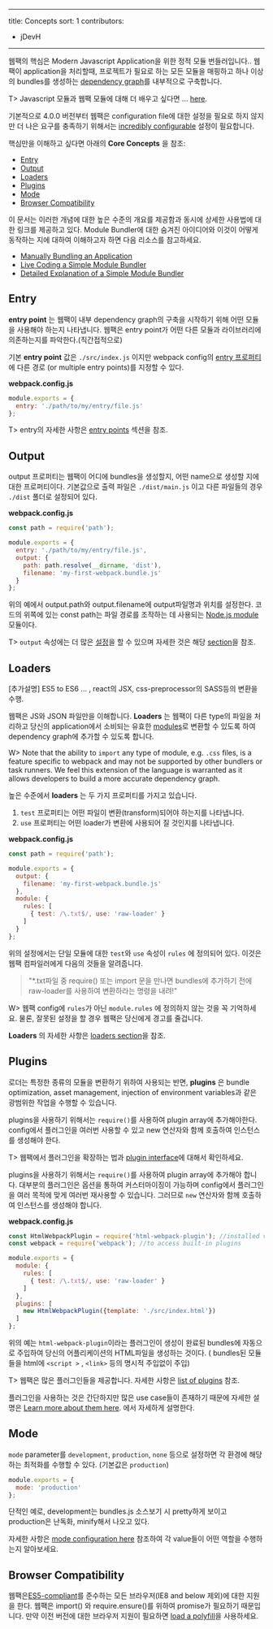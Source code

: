 
---
title: Concepts
sort: 1
contributors:
  - jDevH
---


웹팩의 핵심은 Modern Javascript Application을 위한 정적 모듈 번들러입니다.. 웹팩이 application을 처리할때, 프로젝트가 필요로 하는 모든 모듈을 매핑하고 하나 이상의 bundles를 생성하는 [dependency graph](https://webpack.js.org/concepts/dependency-graph/)를 내부적으로 구축합니다.

T> Javascript 모듈과 웹팩 모듈에 대해 더 배우고 싶다면 ... [here](https://webpack.js.org/concepts/modules/).


기본적으로 4.0.0 버전부터 웹팩은 configuration file에 대한 설정을 필요로 하지 않지만 더 나은 요구를 충족하기 위해서는 [incredibly configurable](https://webpack.js.org/configuration) 설정이 필요합니다.

핵심만을 이해하고  싶다면 아래의 __Core Concepts__ 을 참조:

- [Entry](#entry)
- [Output](#output)
- [Loaders](#loaders)
- [Plugins](#plugins)
- [Mode](#mode)
- [Browser Compatibility](#browser-compatibility)

이 문서는 이러한 개념에 대한 높은 수준의 개요를 제공함과 동시에 상세한 사용법에 대한 링크를 제공하고 있다.
 Module Bundler에 대한 숨겨진 아이디어와 이것이 어떻게 동작하는 지에 대하여 이해하고자 하면 다음 리소스를 참고하세요.

- [Manually Bundling an Application](https://www.youtube.com/watch?v=UNMkLHzofQI)
- [Live Coding a Simple Module Bundler](https://www.youtube.com/watch?v=Gc9-7PBqOC8)
- [Detailed Explanation of a Simple Module Bundler](https://github.com/ronami/minipack)


## Entry

__entry point__ 는 웹팩이 내부 dependency graph의 구축을 시작하기 위해 어떤 모듈을 사용해야 하는지 나타냅니다. 웹팩은 entry point가 어떤 다른 모듈과 라이브러리에 의존하는지를 파악한다.(직간접적으로)

기본 __entry point__ 값은 `./src/index.js` 이지만  webpack config의 [entry 프로퍼티](https://webpack.js.org/configuration/entry-context/#entry)에 다른 경로 (or multiple entry points)를 지정할 수 있다.

__webpack.config.js__

``` js
module.exports = {
  entry: './path/to/my/entry/file.js'
};
```

T> entry의 자세한 사항은 [entry points](https://webpack.js.org/concepts/entry-points) 섹션을 참조.


## Output

output 프로퍼티는 웹팩이 어디에 bundles을 생성할지, 어떤 name으로 생성할 지에 대한 프로퍼티이다. 
기본값으로 출력 파일은 `./dist/main.js` 이고 다른 파일들의 경우 `./dist` 폴더로 설정되어 있다.

__webpack.config.js__

```javascript
const path = require('path');

module.exports = {
  entry: './path/to/my/entry/file.js',
  output: {
    path: path.resolve(__dirname, 'dist'),
    filename: 'my-first-webpack.bundle.js'
  }
};
```

위의 예에서 output.path와 output.filename에 output파일명과 위치를 설정한다. 
코드의 위쪽에 있는 const path는 파일 경로를 조작하는 데 사용되는 [Node.js module](https://nodejs.org/api/modules.html) 모듈이다.

T> `output` 속성에는 더 많은 [설정](https://webpack.js.org/configuration/output/)을 할 수 있으며 자세한 것은 해당 [section](https://webpack.js.org/concepts/output/)을 참조.


## Loaders

[추가설명] ES5 to ES6 ... ,  react의 JSX, css-preprocessor의 SASS등의 변환을 수행.

웹팩은 JS와 JSON 파일만을 이해합니다. __Loaders__ 는 웹팩이 다른 type의 파일을 처리하고 당신의 application에서 소비되는 유효한 [modules](https://webpack.js.org/concepts/modules)로 변환할 수 있도록 하여 dependency graph에 추가할 수 있도록 합니다.

W> Note that the ability to `import` any type of module, e.g. `.css` files, is a feature specific to webpack and may not be supported by other bundlers or task runners. We feel this extension of the language is warranted as it allows developers to build a more accurate dependency graph.

높은 수준에서 __loaders__ 는 두 가지 프로퍼티를 가지고 있습니다.
 1. `test` 프로퍼티는 어떤 파일이 변환(transform)되어야 하는지를 나타냅니다.
 2. `use` 프로퍼티는 어떤 loader가 변환에 사용되어 질 것인지를 나타냅니다.

__webpack.config.js__

```javascript
const path = require('path');

module.exports = {
  output: {
    filename: 'my-first-webpack.bundle.js'
  },
  module: {
    rules: [
      { test: /\.txt$/, use: 'raw-loader' }
    ]
  }
};
```

위의 설정에서는 단일 모듈에 대한 `test`와 `use` 속성이 `rules` 에 정의되어 있다. 이것은 웹팩 컴파일러에게 다음의 것들을 알려줍니다.

> "*.txt파일 중 require() 또는 import 문을 만나면 bundles에 추가하기 전에 raw-loader를 사용하여 변환하라는 명령을 내려!"

W> 웹팩 config에 `rules`가 아닌 `module.rules` 에 정의하지 않는 것을 꼭 기억하세요. 물론, 잘못된 설정을 할 경우 웹팩은 당신에게 경고를 줄겁니다.


__Loaders__ 의 자세한 사항은 [loaders section](https://webpack.js.org/concepts/loaders)을 참조.



## Plugins

로더는 특정한 종류의 모듈을 변환하기 위하여 사용되는 반면, __plugins__ 은 bundle optimization, asset management, injection of environment variables과 같은 광범위한 작업을 수행할 수 있습니다.

plugins을 사용하기 위해서는 `require()`를 사용하여 plugin array에 추가해야한다. config에서 플러그인을 여러번 사용할 수 있고 new 연산자와 함께 호출하여 인스턴스를 생성해야 한다.

T> 웹팩에서 플러그인을 확장하는 법과 [plugin interface](https://webpack.js.org/api/plugins)에 대해서 확인하세요.

plugins을 사용하기 위해서는 `require()`를 사용하여 plugin array에 추가해야 합니다. 대부분의 플러그인은 옵션을 통하여 커스터마이징이 가능하며 config에서 플러그인을 여러 목적에 맞게 여러번 재사용할 수 있습니다. 그러므로 `new` 연산자와 함께 호출하여 인스턴스를 생성해야 합니다.


__webpack.config.js__

```javascript
const HtmlWebpackPlugin = require('html-webpack-plugin'); //installed via npm
const webpack = require('webpack'); //to access built-in plugins

module.exports = {
  module: {
    rules: [
      { test: /\.txt$/, use: 'raw-loader' }
    ]
  },
  plugins: [
    new HtmlWebpackPlugin({template: './src/index.html'})
  ]
};
```
위의 예는 `html-webpack-plugin`이라는 플러그인이 생성이 완료된 bundles에 자동으로 주입하여 당신의 어플리케이션의 HTML파일을 생성하는 것이다. ( bundles된 모듈들을 html에 `<script >` , `<link>` 등의 명시적 주입없이 주입)  

T> 웹팩은 많은 플러그인들을 제공합니다. 자세한 사항은 [list of plugins](https://webpack.js.org/plugins) 참조.

플러그인을 사용하는 것은 간단하지만 많은 use case들이 존재하기 때문에 자세한 설명은 [Learn more about them here](https://webpack.js.org/concepts/plugins). 에서 자세하게 설명한다.



## Mode

`mode` parameter를 `development`, `production`, `none` 등으로 설정하면 각 환경에 해당하는 최적화를 수행할 수 있다. (기본값은 `production`)

```javascript
module.exports = {
  mode: 'production'
};
```

단적인 예로,  development는 bundles.js 소스보기 시 pretty하게 보이고 production은 난독화, minify해서 나오고 있다.

자세한 사항은 [mode configuration here](https://webpack.js.org/concepts/mode) 참조하여 각 value들이 어떤 역할을 수행하는지 알아보세요.


## Browser Compatibility

웹팩은[ES5-compliant](https://kangax.github.io/compat-table/es5/)를 준수하는 모든 브라우저(IE8 and below 제외)에 대한 지원을 한다. 웹팩은 import() 와 require.ensure()를 위하여 promise가 필요하기 때문입니다. 만약 이전 버전에 대한 브라우저 지원이 필요하면 [load a polyfill](https://webpack.js.org/guides/shimming/)을 사용하세요.

